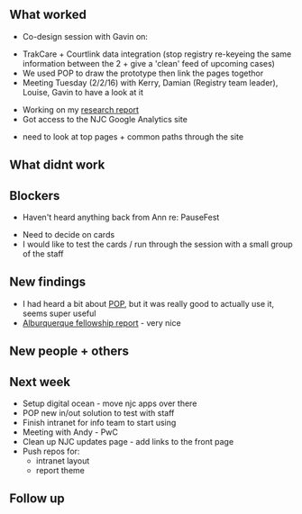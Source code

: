 ## What worked
* Co-design session with Gavin on:
 - TrakCare + Courtlink data integration (stop registry re-keyeing the same information between the 2 + give a 'clean' feed of upcoming cases)
 - We used POP to draw the prototype then link the pages togethor
 - Meeting Tuesday (2/2/16) with Kerry, Damian (Registry team leader), Louise, Gavin to have a look at it
* Working on my [research report](/reports/research)
* Got access to the NJC Google Analytics site
 - need to look at top pages + common paths through the site

## What didnt work

## Blockers
* Haven't heard anything back from Ann re: PauseFest
 - Need to decide on cards
 - I would like to test the cards / run through the session with a small group of the staff


## New findings
* I had heard a bit about [POP](https://popapp.in/), but it was really good to actually use it, seems super useful
* [Alburquerque fellowship report](http://abq.codeforamerica.org/) - very nice

## New people + others

## Next week
* Setup digital ocean - move njc apps over there
* POP new in/out solution to test with staff
* Finish intranet for info team to start using
* Meeting with Andy - PwC
* Clean up NJC updates page - add links to the front page
* Push repos for:
  - intranet layout
  - report theme

## Follow up
